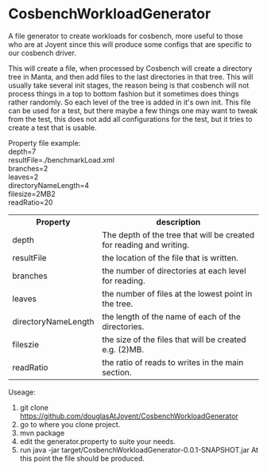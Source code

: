 # CosbenchWorkloadGenerator
A file generator to create workloads for cosbench, more useful to those who are at Joyent since this will produce some configs that are specific to our cosbench driver.

This will create a file, when processed by Cosbench will create a directory tree in Manta, and then add files to the last directories in that tree. This will usually take several init stages, the reason being is that cosbench will not process things in a top to bottom fashion but it sometimes does things rather randomly. So each level of the tree is added in it's own init. This file can be used for a test, but there maybe a few things one may want to tweak from the test, this does not add all configurations for the test, but it tries to create a test that is usable. 

Property  file example:
<br />
depth=7 <br />
resultFile=./benchmarkLoad.xml<br />
branches=2<br />
leaves=2<br />
directoryNameLength=4<br />
filesize=2MB2<br />
readRatio=20<br />

<table>
 <tr> <th> Property</th><th>description</th></tr>
 <tr> <td> depth </td><td>  The depth of the tree that will be created for reading and writing.</td></tr>
 <tr> <td> resultFile</td><td> the location of the file that is written.</td></tr>
 <tr> <td> branches</td><td> the number of directories at each level for reading.</td></tr>
 <tr> <td>leaves</td><td> the number of files at the lowest point in the tree.</td></tr>
 <tr> <td>directoryNameLength</td><td> the length of the name of each of the directories.</td></tr>
 <tr> <td>fileszie</td><td> the size of the files that will be created e.g. (2)MB.</td></tr>
 <tr> <td>readRatio</td><td>the ratio of reads to writes in the main section.</td></tr>
</table>

Useage:
 1. git clone https://github.com/douglasAtJoyent/CosbenchWorkloadGenerator
 2. go to where you clone project.
 3. mvn package
 4. edit the generator.property to suite your needs.
 5. run java -jar target/CosbenchWorkloadGenerator-0.0.1-SNAPSHOT.jar 
 At this point the file should be produced.
 
